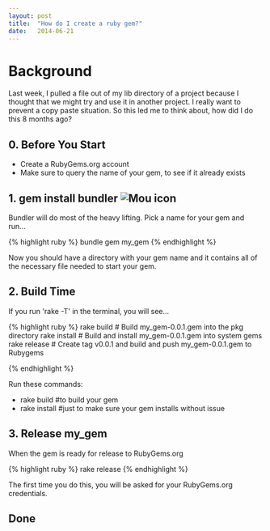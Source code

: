 ```yaml
---
layout: post
title:  "How do I create a ruby gem?"
date:   2014-06-21
---
```


# Background
Last week, I pulled a file out of my lib directory of a project because I thought that we might try and use it in another project.  I really want to prevent a copy paste situation.  So this led me to think about, how did I do this 8 months ago?

## 0. Before You Start
* Create a RubyGems.org account
* Make sure to query the name of your gem, to see if it already exists


## 1. gem install bundler  ![Mou icon](https://avatars1.githubusercontent.com/u/1137638?s=50)
Bundler will do most of the heavy lifting.  Pick a name for your gem and run...

{% highlight ruby %}
bundle gem my_gem
{% endhighlight %}

Now you should have a directory with your gem name and it contains all of the necessary file needed to start your gem.

## 2. Build Time
If you run 'rake -T' in the terminal, you will see...

{% highlight ruby %}
rake build    # Build my_gem-0.0.1.gem into the pkg directory
rake install  # Build and install my_gem-0.0.1.gem into system gems
rake release  # Create tag v0.0.1 and build and push my_gem-0.0.1.gem to Rubygems

{% endhighlight %}

Run these commands:

* rake build #to build your gem
* rake install #just to make sure your gem installs without issue

## 3. Release my_gem

When the gem is ready for release to RubyGems.org

{% highlight ruby %}
rake release
{% endhighlight %}

The first time you do this, you will be asked for your RubyGems.org credentials.

## Done
